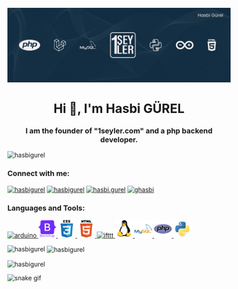 ![MasterHead](https://github.com/HasbiGurel/HasbiGurel/blob/main/image/banner.png)
<h1 align="center">Hi 👋, I'm Hasbi GÜREL</h1>
<h3 align="center">I am the founder of "1seyler.com" and a php backend developer.</h3>

<p align="left"> <img src="https://komarev.com/ghpvc/?username=hasbigurel&label=Profile%20views&color=0e75b6&style=flat" alt="hasbigurel" /> </p>

<h3 align="left">Connect with me:</h3>
<p align="left">
<a href="https://twitter.com/hasbigurel" target="blank"><img align="center" src="https://raw.githubusercontent.com/rahuldkjain/github-profile-readme-generator/master/src/images/icons/Social/twitter.svg" alt="hasbigurel" height="30" width="40" /></a>
<a href="https://linkedin.com/in/hasbigurel" target="blank"><img align="center" src="https://raw.githubusercontent.com/rahuldkjain/github-profile-readme-generator/master/src/images/icons/Social/linked-in-alt.svg" alt="hasbigurel" height="30" width="40" /></a>
<a href="https://fb.com/hasbi.gurel" target="blank"><img align="center" src="https://raw.githubusercontent.com/rahuldkjain/github-profile-readme-generator/master/src/images/icons/Social/facebook.svg" alt="hasbi.gurel" height="30" width="40" /></a>
<a href="https://instagram.com/ghasbi" target="blank"><img align="center" src="https://raw.githubusercontent.com/rahuldkjain/github-profile-readme-generator/master/src/images/icons/Social/instagram.svg" alt="ghasbi" height="30" width="40" /></a>
</p>

<h3 align="left">Languages and Tools:</h3>
<p align="left"> <a href="https://www.arduino.cc/" target="_blank" rel="noreferrer"> <img src="https://cdn.worldvectorlogo.com/logos/arduino-1.svg" alt="arduino" width="40" height="40"/> </a> <a href="https://getbootstrap.com" target="_blank" rel="noreferrer"> <img src="https://raw.githubusercontent.com/devicons/devicon/master/icons/bootstrap/bootstrap-plain-wordmark.svg" alt="bootstrap" width="40" height="40"/> </a> <a href="https://www.w3schools.com/css/" target="_blank" rel="noreferrer"> <img src="https://raw.githubusercontent.com/devicons/devicon/master/icons/css3/css3-original-wordmark.svg" alt="css3" width="40" height="40"/> </a> <a href="https://www.w3.org/html/" target="_blank" rel="noreferrer"> <img src="https://raw.githubusercontent.com/devicons/devicon/master/icons/html5/html5-original-wordmark.svg" alt="html5" width="40" height="40"/> </a> <a href="https://ifttt.com/" target="_blank" rel="noreferrer"> <img src="https://www.vectorlogo.zone/logos/ifttt/ifttt-ar21.svg" alt="ifttt" width="40" height="40"/> </a> <a href="https://www.linux.org/" target="_blank" rel="noreferrer"> <img src="https://raw.githubusercontent.com/devicons/devicon/master/icons/linux/linux-original.svg" alt="linux" width="40" height="40"/> </a> <a href="https://www.mysql.com/" target="_blank" rel="noreferrer"> <img src="https://raw.githubusercontent.com/devicons/devicon/master/icons/mysql/mysql-original-wordmark.svg" alt="mysql" width="40" height="40"/> </a> <a href="https://www.php.net" target="_blank" rel="noreferrer"> <img src="https://raw.githubusercontent.com/devicons/devicon/master/icons/php/php-original.svg" alt="php" width="40" height="40"/> </a> <a href="https://www.python.org" target="_blank" rel="noreferrer"> <img src="https://raw.githubusercontent.com/devicons/devicon/master/icons/python/python-original.svg" alt="python" width="40" height="40"/> </a> </p>

<p><img align="left" src="https://github-readme-stats.vercel.app/api/top-langs?username=hasbigurel&show_icons=true&locale=en&layout=compact" alt="hasbigurel" /></p>

<p>&nbsp;<img align="center" src="https://github-readme-stats.vercel.app/api?username=hasbigurel&show_icons=true&locale=en" alt="hasbigurel" /></p>

<p><img align="center" src="https://github-readme-streak-stats.herokuapp.com/?user=hasbigurel&" alt="hasbigurel" /></p>


![snake gif](https://github.com/HasbiGurel/HasbiGurel/blob/output/github-contribution-grid-snake.gif)

